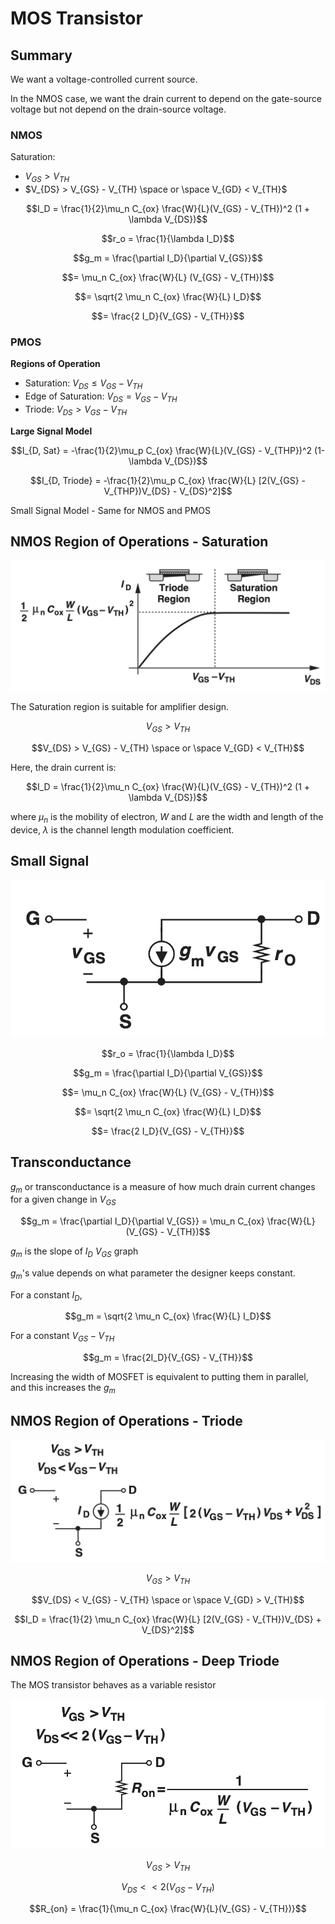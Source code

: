 # MOS Transistor


## Summary

We want a voltage-controlled current source. 

In the NMOS case, we want the drain current to depend on the gate-source voltage but not depend on the drain-source voltage.

### NMOS

Saturation: 
 * $V_{GS} > V_{TH}$
* $V_{DS} > V_{GS} - V_{TH} \space or \space V_{GD} < V_{TH}$

$$I_D = \frac{1}{2}\mu_n C_{ox} \frac{W}{L}(V_{GS} - V_{TH})^2 (1 + \lambda V_{DS})$$

$$r_o = \frac{1}{\lambda I_D}$$

$$g_m = \frac{\partial I_D}{\partial V_{GS}}$$

$$= \mu_n C_{ox} \frac{W}{L} (V_{GS} - V_{TH})$$

$$= \sqrt{2 \mu_n C_{ox} \frac{W}{L} I_D}$$

$$= \frac{2 I_D}{V_{GS} - V_{TH}}$$

### PMOS

**Regions of Operation**


* Saturation: $V_{DS}\leq V_{GS} - V_{TH}$
* Edge of Saturation: $V_{DS} = V_{GS} - V_{TH}$
* Triode: $V_{DS} > V_{GS} - V_{TH}$

**Large Signal Model**

$$I_{D, Sat} = -\frac{1}{2}\mu_p C_{ox} \frac{W}{L}(V_{GS} - V_{THP})^2 (1-\lambda V_{DS})$$

$$I_{D, Triode} = -\frac{1}{2}\mu_p C_{ox} \frac{W}{L} [2(V_{GS} - V_{THP})V_{DS} - V_{DS}^2]$$

Small Signal Model - Same for NMOS and PMOS







## NMOS Region of Operations - Saturation

![Figure8](./image/Figure8.png)

The Saturation region is suitable for amplifier design.

$$V_{GS} > V_{TH}$$

$$V_{DS} > V_{GS} - V_{TH} \space or \space V_{GD} < V_{TH}$$


Here, the drain current is: 

$$I_D = \frac{1}{2}\mu_n C_{ox} \frac{W}{L}(V_{GS} - V_{TH})^2 (1 + \lambda V_{DS})$$

where $\mu_n$ is the mobility of electron, $W$ and $L$ are the width and length of the device, $\lambda$ is the channel length modulation coefficient.

## Small Signal

![Figure9](./image/Figure9.png)

$$r_o = \frac{1}{\lambda I_D}$$

$$g_m = \frac{\partial I_D}{\partial V_{GS}}$$

$$= \mu_n C_{ox} \frac{W}{L} (V_{GS} - V_{TH})$$

$$= \sqrt{2 \mu_n C_{ox} \frac{W}{L} I_D}$$

$$= \frac{2 I_D}{V_{GS} - V_{TH}}$$

## Transconductance

$g_m$ or transconductance is a measure of how much drain current changes for a given change in $V_{GS}$

$$g_m = \frac{\partial I_D}{\partial V_{GS}} = \mu_n C_{ox} \frac{W}{L} (V_{GS} - V_{TH})$$

$g_m$ is the slope of $I_D$ $V_{GS}$ graph

$g_m$'s value depends on what parameter the designer keeps constant.

For a constant $I_D$, 

$$g_m = \sqrt{2 \mu_n C_{ox} \frac{W}{L} I_D}$$

For a constant $V_{GS} - V_{TH}$

$$g_m = \frac{2I_D}{V_{GS} - V_{TH}}$$

Increasing the width of MOSFET is equivalent to putting them in parallel, and this increases the $g_m$

## NMOS Region of Operations - Triode

![Figure10](./image/Figure10.png)

$$V_{GS} > V_{TH}$$

$$V_{DS} < V_{GS} - V_{TH} \space or \space V_{GD} > V_{TH}$$

$$I_D = \frac{1}{2} \mu_n C_{ox} \frac{W}{L} [2(V_{GS} - V_{TH})V_{DS} + V_{DS}^2]$$

## NMOS Region of Operations - Deep Triode

The MOS transistor behaves as a variable resistor

![Figure11](./image/Figure11.png)

$$V_{GS} > V_{TH}$$

$$V_{DS} << 2(V_{GS} - V_{TH})$$

$$R_{on} = \frac{1}{\mu_n C_{ox} \frac{W}{L}(V_{GS} - V_{TH})}$$